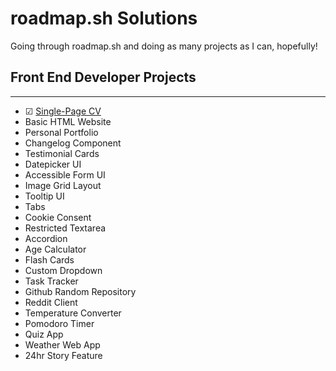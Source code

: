 # roadmap.sh Solutions

Going through roadmap.sh and doing as many projects as I can, hopefully!

## Front End Developer Projects

---

- &#x2611; [Single-Page CV](https://roadmap.sh/projects/single-page-cv)
- Basic HTML Website
- Personal Portfolio
- Changelog Component
- Testimonial Cards
- Datepicker UI
- Accessible Form UI
- Image Grid Layout
- Tooltip UI
- Tabs
- Cookie Consent
- Restricted Textarea
- Accordion
- Age Calculator
- Flash Cards
- Custom Dropdown
- Task Tracker
- Github Random Repository
- Reddit Client
- Temperature Converter
- Pomodoro Timer
- Quiz App
- Weather Web App
- 24hr Story Feature

